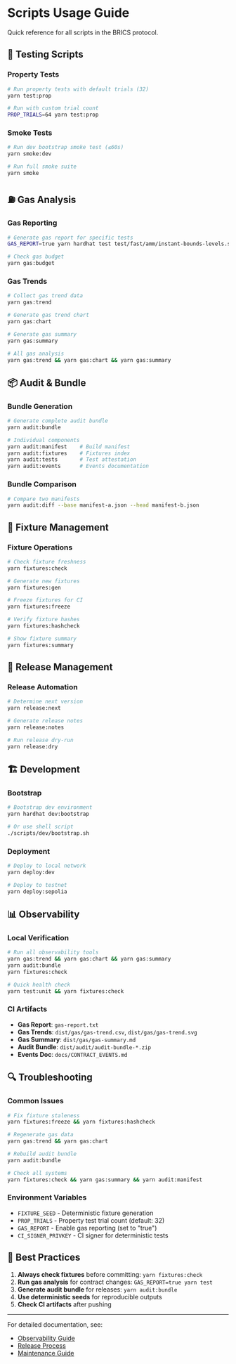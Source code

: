 # Scripts Usage Guide

Quick reference for all scripts in the BRICS protocol.

## 🧪 Testing Scripts

### Property Tests
```bash
# Run property tests with default trials (32)
yarn test:prop

# Run with custom trial count
PROP_TRIALS=64 yarn test:prop
```

### Smoke Tests
```bash
# Run dev bootstrap smoke test (≤60s)
yarn smoke:dev

# Run full smoke suite
yarn smoke
```

## ⛽ Gas Analysis

### Gas Reporting
```bash
# Generate gas report for specific tests
GAS_REPORT=true yarn hardhat test test/fast/amm/instant-bounds-levels.spec.ts

# Check gas budget
yarn gas:budget
```

### Gas Trends
```bash
# Collect gas trend data
yarn gas:trend

# Generate gas trend chart
yarn gas:chart

# Generate gas summary
yarn gas:summary

# All gas analysis
yarn gas:trend && yarn gas:chart && yarn gas:summary
```

## 📦 Audit & Bundle

### Bundle Generation
```bash
# Generate complete audit bundle
yarn audit:bundle

# Individual components
yarn audit:manifest    # Build manifest
yarn audit:fixtures    # Fixtures index
yarn audit:tests       # Test attestation
yarn audit:events      # Events documentation
```

### Bundle Comparison
```bash
# Compare two manifests
yarn audit:diff --base manifest-a.json --head manifest-b.json
```

## 🔧 Fixture Management

### Fixture Operations
```bash
# Check fixture freshness
yarn fixtures:check

# Generate new fixtures
yarn fixtures:gen

# Freeze fixtures for CI
yarn fixtures:freeze

# Verify fixture hashes
yarn fixtures:hashcheck

# Show fixture summary
yarn fixtures:summary
```

## 🚀 Release Management

### Release Automation
```bash
# Determine next version
yarn release:next

# Generate release notes
yarn release:notes

# Run release dry-run
yarn release:dry
```

## 🏗️ Development

### Bootstrap
```bash
# Bootstrap dev environment
yarn hardhat dev:bootstrap

# Or use shell script
./scripts/dev/bootstrap.sh
```

### Deployment
```bash
# Deploy to local network
yarn deploy:dev

# Deploy to testnet
yarn deploy:sepolia
```

## 📊 Observability

### Local Verification
```bash
# Run all observability tools
yarn gas:trend && yarn gas:chart && yarn gas:summary
yarn audit:bundle
yarn fixtures:check

# Quick health check
yarn test:unit && yarn fixtures:check
```

### CI Artifacts
- **Gas Report**: `gas-report.txt`
- **Gas Trends**: `dist/gas/gas-trend.csv`, `dist/gas/gas-trend.svg`
- **Gas Summary**: `dist/gas/gas-summary.md`
- **Audit Bundle**: `dist/audit/audit-bundle-*.zip`
- **Events Doc**: `docs/CONTRACT_EVENTS.md`

## 🔍 Troubleshooting

### Common Issues
```bash
# Fix fixture staleness
yarn fixtures:freeze && yarn fixtures:hashcheck

# Regenerate gas data
yarn gas:trend && yarn gas:chart

# Rebuild audit bundle
yarn audit:bundle

# Check all systems
yarn fixtures:check && yarn gas:summary && yarn audit:manifest
```

### Environment Variables
- `FIXTURE_SEED` - Deterministic fixture generation
- `PROP_TRIALS` - Property test trial count (default: 32)
- `GAS_REPORT` - Enable gas reporting (set to "true")
- `CI_SIGNER_PRIVKEY` - CI signer for deterministic tests

## 📝 Best Practices

1. **Always check fixtures** before committing: `yarn fixtures:check`
2. **Run gas analysis** for contract changes: `GAS_REPORT=true yarn test`
3. **Generate audit bundle** for releases: `yarn audit:bundle`
4. **Use deterministic seeds** for reproducible outputs
5. **Check CI artifacts** after pushing

---

For detailed documentation, see:
- [Observability Guide](../docs/OBSERVABILITY.md)
- [Release Process](../docs/RELEASE.md)
- [Maintenance Guide](../docs/MAINTENANCE.md)
